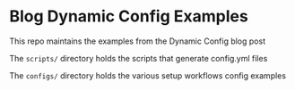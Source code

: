 # Blog Dynamic Config Examples

This repo maintains the examples from the Dynamic Config blog post

The `scripts/` directory holds the scripts that generate config.yml files

The `configs/` directory holds the various setup workflows config examples
